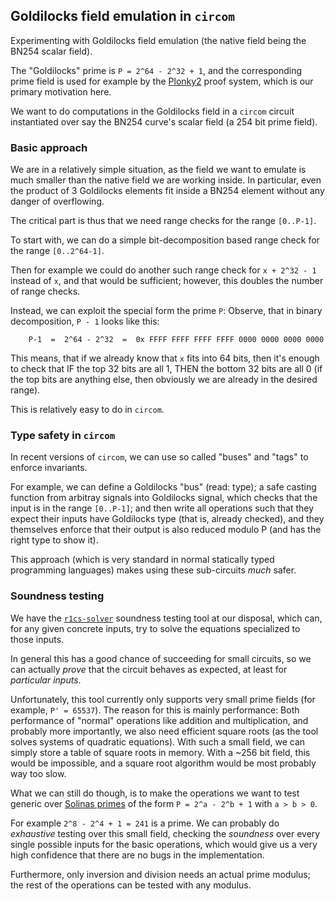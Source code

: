 
Goldilocks field emulation in `circom`
--------------------------------------

Experimenting with Goldilocks field emulation (the native field being the BN254 scalar field).

The "Goldilocks" prime is `P = 2^64 - 2^32 + 1`, and the corresponding
prime field is used for example by the [Plonky2](https://github.com/0xPolygonZero/plonky2/)
proof system, which is our primary motivation here.

We want to do computations in the Goldilocks field in a `circom` circuit 
instantiated over say the BN254 curve's scalar field (a 254 bit prime field).


### Basic approach

We are in a relatively simple situation, as the field we want to emulate is
much smaller than the native field we are working inside. In particular, 
even the product of 3 Goldilocks elements fit inside a BN254 element without
any danger of overflowing.

The critical part is thus that we need range checks for the range `[0..P-1]`.

To start with, we can do a simple bit-decomposition based range check for the range `[0..2^64-1]`.

Then for example we could do another such range check for `x + 2^32 - 1` instead of `x`,
and that would be sufficient; however, this doubles the number of range checks.

Instead, we can exploit the special form the prime `P`: Observe, that in binary
decomposition, `P - 1` looks like this:

        P-1  =  2^64 - 2^32  =  0x FFFF FFFF FFFF FFFF 0000 0000 0000 0000 

This means, that if we already know that `x` fits into 64 bits, then it's enough
to check that IF the top 32 bits are all 1, THEN the bottom 32 bits are all 0
(if the top bits are anything else, then obviously we are already in the desired range).

This is relatively easy to do in `circom`.


### Type safety in `circom`

In recent versions of `circom`, we can use so called "buses" and "tags" to
enforce invariants. 

For example, we can define a Goldilocks "bus" (read: type);
a safe casting function from arbitray signals into Goldilocks signal, which checks
that the input is in the range `[0..P-1]`; and then write all operations such
that they expect their inputs have Goldilocks type (that is, already checked),
and they themselves enforce that their output is also reduced modulo P (and
has the right type to show it).

This approach (which is very standard in normal statically typed programming languages)
makes using these sub-circuits _much_ safer.


### Soundness testing

We have the [`r1cs-solver`](https://github.com/faulhornlabs/r1cs-solver) soundness 
testing tool at our disposal, which can, for any given concrete inputs, try to solve 
the equations specialized to those inputs.

In general this has a good chance of succeeding for small circuits, so we
can actually _prove_ that the circuit behaves as expected, at least for _particular inputs_.

Unfortunately, this tool currently only supports very small prime fields (for
example, `P' = 65537`). The reason for this is mainly performance: Both performance
of "normal" operations like addition and multiplication, and probably more importantly,
we also need efficient square roots (as the tool solves systems of quadratic equations).
With such a small field, we can simply store a table of square roots in memory. 
With a ~256 bit field, this would be impossible, and a square root algorithm
would be most probably way too slow.

What we can still do though, is to make the operations we want to test generic over 
[Solinas primes](https://en.wikipedia.org/wiki/Solinas_prime)
of the form `P = 2^a - 2^b + 1` with `a > b > 0`.

For example `2^8 - 2^4 + 1 = 241` is a prime. We can probably do 
_exhaustive_ testing over this small field, checking the _soundness_ over
every single possible inputs for the basic operations, which would give us
a very high confidence that there are no bugs in the implementation.

Furthermore, only inversion and division needs an actual prime modulus; 
the rest of the operations can be tested with any modulus.


